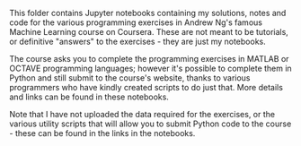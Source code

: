 This folder contains Jupyter notebooks containing my solutions, notes and code for the various programming exercises in Andrew Ng's famous Machine Learning course on Coursera. These are not meant to be tutorials, or definitive "answers" to the exercises - they are just my notebooks.

The course asks you to complete the programming exercises in MATLAB or OCTAVE programming languages; however it's possible to complete them in Python and still submit to the course's website, thanks to various programmers who have kindly created scripts to do just that. More details and links can be found in these notebooks.

Note that I have not uploaded the data required for the exercises, or the various utility scripts that will allow you to submit Python code to the course - these can be found in the links in the notebooks.

